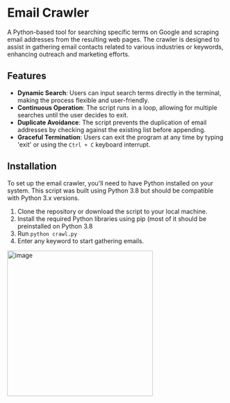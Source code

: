 # Email Crawler

A Python-based tool for searching specific terms on Google and scraping email addresses from the resulting web pages. 
The crawler is designed to assist in gathering email contacts related to various industries or keywords, enhancing outreach and marketing efforts.

## Features

- **Dynamic Search**: Users can input search terms directly in the terminal, making the process flexible and user-friendly.
- **Continuous Operation**: The script runs in a loop, allowing for multiple searches until the user decides to exit.
- **Duplicate Avoidance**: The script prevents the duplication of email addresses by checking against the existing list before appending.
- **Graceful Termination**: Users can exit the program at any time by typing 'exit' or using the `Ctrl + C` keyboard interrupt.

## Installation

To set up the email crawler, you'll need to have Python installed on your system. This script was built using Python 3.8 but should be compatible with Python 3.x versions.

1. Clone the repository or download the script to your local machine.
2. Install the required Python libraries using pip (most of it should be preinstalled on Python 3.8
3. Run ```python crawl.py```
4. Enter any keyword to start gathering emails.
<img width="335" alt="image" src="https://github.com/TheOldHook/email-crawler/assets/71928222/5cf0ffde-a679-41f1-872a-a263526abc93">

